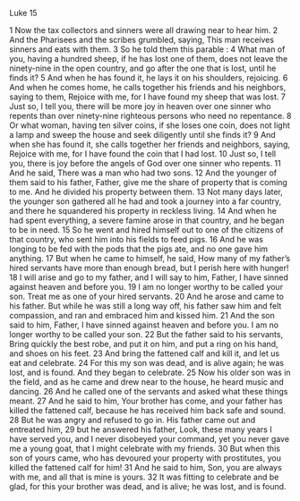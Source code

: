 Luke 15

1	Now the tax collectors and sinners were all drawing near to hear him.
2	And the Pharisees and the scribes grumbled, saying, This man receives sinners and eats with them.
3	So he told them this parable :
4	What man of you, having a hundred sheep, if he has lost one of them, does not leave the ninety-nine in the open country, and go after the one that is lost, until he finds it?
5	And when he has found it, he lays it on his shoulders, rejoicing.
6	And when he comes home, he calls together his friends and his neighbors, saying to them, Rejoice with me, for I have found my sheep that was lost.
7	Just so, I tell you, there will be more joy in heaven over one sinner who repents than over ninety-nine righteous persons who need no repentance.
8	Or what woman, having ten silver coins, if she loses one coin, does not light a lamp and sweep the house and seek diligently until she finds it?
9	And when she has found it, she calls together her friends and neighbors, saying, Rejoice with me, for I have found the coin that I had lost.
10	Just so, I tell you, there is joy before the angels of God over one sinner who repents.
11	And he said, There was a man who had two sons.
12	And the younger of them said to his father, Father, give me the share of property that is coming to me. And he divided his property between them.
13	Not many days later, the younger son gathered all he had and took a journey into a far country, and there he squandered his property in reckless living.
14	And when he had spent everything, a severe famine arose in that country, and he began to be in need.
15	So he went and hired himself out to one of the citizens of that country, who sent him into his fields to feed pigs.
16	And he was longing to be fed with the pods that the pigs ate, and no one gave him anything.
17	But when he came to himself, he said, How many of my father’s hired servants have more than enough bread, but I perish here with hunger!
18	I will arise and go to my father, and I will say to him, Father, I have sinned against heaven and before you.
19	I am no longer worthy to be called your son. Treat me as one of your hired servants.
20	And he arose and came to his father. But while he was still a long way off, his father saw him and felt compassion, and ran and embraced him and kissed him.
21	And the son said to him, Father, I have sinned against heaven and before you. I am no longer worthy to be called your son.
22	But the father said to his servants, Bring quickly the best robe, and put it on him, and put a ring on his hand, and shoes on his feet.
23	And bring the fattened calf and kill it, and let us eat and celebrate.
24	For this my son was dead, and is alive again; he was lost, and is found. And they began to celebrate.
25	Now his older son was in the field, and as he came and drew near to the house, he heard music and dancing.
26	And he called one of the servants and asked what these things meant.
27	And he said to him, Your brother has come, and your father has killed the fattened calf, because he has received him back safe and sound.
28	But he was angry and refused to go in. His father came out and entreated him,
29	but he answered his father, Look, these many years I have served you, and I never disobeyed your command, yet you never gave me a young goat, that I might celebrate with my friends.
30	But when this son of yours came, who has devoured your property with prostitutes, you killed the fattened calf for him!
31	And he said to him, Son, you are always with me, and all that is mine is yours.
32	It was fitting to celebrate and be glad, for this your brother was dead, and is alive; he was lost, and is found.

